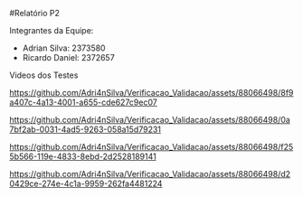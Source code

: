 #Relatório P2

Integrantes da Equipe:
- Adrian Silva:    2373580
- Ricardo Daniel:  2372657

Videos dos Testes

https://github.com/Adri4nSilva/Verificacao_Validacao/assets/88066498/8f9a407c-4a13-4001-a655-cde627c9ec07

https://github.com/Adri4nSilva/Verificacao_Validacao/assets/88066498/0a7bf2ab-0031-4ad5-9263-058a15d79231

https://github.com/Adri4nSilva/Verificacao_Validacao/assets/88066498/f255b566-119e-4833-8ebd-2d2528189141

https://github.com/Adri4nSilva/Verificacao_Validacao/assets/88066498/d20429ce-274e-4c1a-9959-262fa4481224
